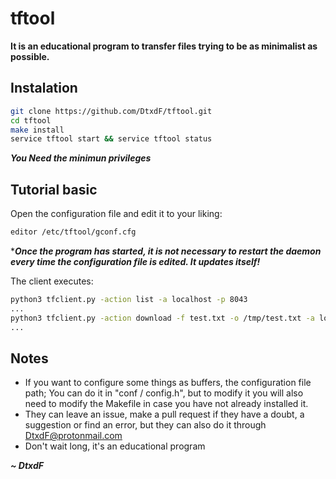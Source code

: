 # tftool
**It is an educational program to transfer files trying to be as minimalist as possible.**

## Instalation

```bash
git clone https://github.com/DtxdF/tftool.git
cd tftool
make install
service tftool start && service tftool status
```

***You Need the minimun privileges***

## Tutorial basic

Open the configuration file and edit it to your liking:

```bash
editor /etc/tftool/gconf.cfg
```

****Once the program has started, it is not necessary to restart the daemon every time the configuration file is edited. It updates itself!***

The client executes:

```bash
python3 tfclient.py -action list -a localhost -p 8043
...
python3 tfclient.py -action download -f test.txt -o /tmp/test.txt -a localhost -p 8043
...
```

## Notes

* If you want to configure some things as buffers, the configuration file path; You can do it in "conf / config.h", but to modify it you will also need to modify the Makefile in case you have not already installed it.
* They can leave an issue, make a pull request if they have a doubt, a suggestion or find an error, but they can also do it through DtxdF@protonmail.com
* Don't wait long, it's an educational program

***\~ DtxdF***
